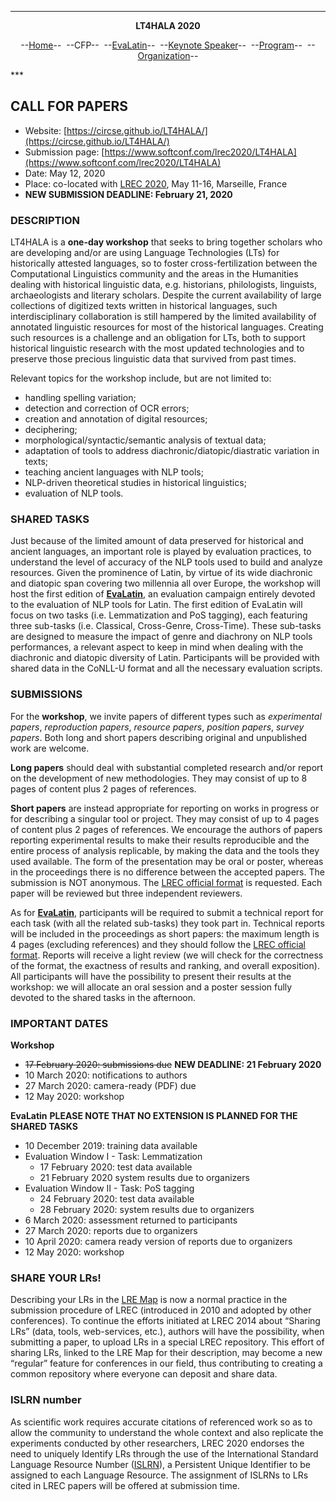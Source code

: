 ***
<p style="text-align: center;"><b>LT4HALA 2020</b></p>
<p style="text-align: center;">--<a href="index">Home</a>--&nbsp;&nbsp;--CFP--&nbsp;&nbsp;--<a href="EvaLatin">EvaLatin</a>--&nbsp;&nbsp;--<a href="Keynote">Keynote Speaker</a>--&nbsp;&nbsp;--<a href="Program">Program</a>--&nbsp;&nbsp;--<a href="organization">Organization</a>--</p>
***

## CALL FOR PAPERS

- Website: [https://circse.github.io/LT4HALA/](https://circse.github.io/LT4HALA/)
- Submission page: [https://www.softconf.com/lrec2020/LT4HALA](https://www.softconf.com/lrec2020/LT4HALA)
- Date: May 12, 2020
- Place: co-located with [LREC 2020](https://lrec2020.lrec-conf.org/), May 11-16, Marseille, France
- **NEW SUBMISSION DEADLINE: February 21, 2020**

### DESCRIPTION

LT4HALA is a **one-day workshop** that seeks to bring together scholars who are developing and/or are using Language Technologies (LTs) for historically attested languages, so to foster cross-fertilization between the Computational Linguistics community and the areas in the Humanities dealing with historical linguistic data, e.g. historians, philologists, linguists, archaeologists and literary scholars. Despite the current availability of large collections of digitized texts written in historical languages, such interdisciplinary collaboration is still hampered by the limited availability of annotated linguistic resources for most of the historical languages. Creating such resources is a challenge and an obligation for LTs, both to support historical linguistic research with the most updated technologies and to preserve those precious linguistic data that survived from past times.

Relevant topics for the workshop include, but are not limited to: 
- handling spelling variation; 
- detection and correction of OCR errors; 
- creation and annotation of digital resources; 
- deciphering;
- morphological/syntactic/semantic analysis of textual data;
- adaptation of tools to address diachronic/diatopic/diastratic variation in texts; 
- teaching ancient languages with NLP tools; 
- NLP-driven theoretical studies in historical linguistics;
- evaluation of NLP tools.

### SHARED TASKS
Just because of the limited amount of data preserved for historical and ancient languages, an important role is played by evaluation practices, to understand the level of accuracy of the NLP tools used to build and analyze resources. Given the prominence of Latin, by virtue of its wide diachronic and diatopic span covering two millennia all over Europe, the workshop will host the first edition of [**EvaLatin**](EvaLatin), an evaluation campaign entirely devoted to the evaluation of NLP tools for Latin.
The first edition of EvaLatin will focus on two tasks (i.e. Lemmatization and PoS tagging), each featuring three sub-tasks (i.e. Classical, Cross-Genre, Cross-Time). These sub-tasks are designed to measure the impact of genre and diachrony on NLP tools performances, a relevant aspect to keep in mind when dealing with the diachronic and diatopic diversity of Latin. Participants will be provided with shared data in the CoNLL-U format and all the necessary evaluation scripts. 

### SUBMISSIONS
For the **workshop**, we invite papers of different types such as *experimental papers*, *reproduction papers*, *resource papers*, *position papers*, *survey papers*. 
Both long and short papers describing original and unpublished work are welcome. 

**Long papers** should deal with substantial completed research and/or report on the development of new methodologies. They may consist of up to 8 pages of content plus 2 pages of references. 

**Short papers** are instead appropriate for reporting on works in progress or for describing a singular tool or project. They may consist of up to 4 pages of content plus 2 pages of references. We encourage the authors of papers reporting experimental results to make their results reproducible and the entire process of analysis replicable, by making the data and the tools they used available. The form of the presentation may be oral or poster, whereas in the proceedings there is no difference between the accepted papers. 
The submission is NOT anonymous. The [LREC official format](https://lrec2020.lrec-conf.org/en/submission2020/authors-kit/) is requested. Each paper will be reviewed but three independent reviewers.

As for [**EvaLatin**](EvaLatin), participants will be required to submit a technical report for each task (with all the related sub-tasks) they took part in. Technical reports will be included in the proceedings as short papers: the maximum length is 4 pages (excluding references) and they should follow the [LREC official format](https://lrec2020.lrec-conf.org/en/submission2020/authors-kit/). Reports will receive a light review (we will check for the correctness of the format, the exactness of results and ranking, and overall exposition). All participants will have the possibility to present their results at the workshop: we will allocate an oral session and a poster session fully devoted to the shared tasks in the afternoon.

### IMPORTANT DATES
**Workshop**
- ~~17 February 2020: submissions due~~ **NEW DEADLINE: 21 February 2020**
- 10 March 2020: notifications to authors
- 27 March 2020: camera-ready (PDF) due
- 12 May 2020: workshop

**EvaLatin** 
**PLEASE NOTE THAT NO EXTENSION IS PLANNED FOR THE SHARED TASKS**
- 10 December 2019: training data available
- Evaluation Window I - Task: Lemmatization
  - 17 February 2020: test data available
  - 21 February 2020 system results due to organizers
- Evaluation Window II - Task: PoS tagging
  - 24 February 2020: test data available
  - 28 February 2020: system results due to organizers
- 6 March 2020: assessment returned to participants
- 27 March 2020: reports due to organizers
- 10 April 2020: camera ready version of reports due to organizers
- 12 May 2020: workshop

### SHARE YOUR LRs!
Describing your LRs in the [LRE Map](http://lremap.elra.info/) is now a normal practice in the submission procedure of LREC (introduced in 2010 and adopted by other conferences). To continue the efforts initiated at LREC 2014 about “Sharing LRs” (data, tools, web-services, etc.), authors will have the possibility,  when submitting a paper, to upload LRs in a special LREC repository.  This effort of sharing LRs, linked to the LRE Map for their description, may become a new “regular” feature for conferences in our field, thus contributing to creating a common repository where everyone can deposit and share data.

### ISLRN number
As scientific work requires accurate citations of referenced work so as to allow the community to understand the whole context and also replicate the experiments conducted by other researchers, LREC 2020 endorses the need to uniquely Identify LRs through the use of the International Standard Language Resource Number ([ISLRN](www.islrn.org)), a Persistent Unique Identifier to be assigned to each Language Resource. The assignment of ISLRNs to LRs cited in LREC papers  will be offered at submission time. 
